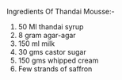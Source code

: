 Ingredients Of Thandai Mousse:-

1) 50 Ml thandai syrup
2) 8 gram agar-agar
3) 150 ml milk
4) 30 gms castor sugar
5) 150 gms whipped cream
6) Few strands of saffron